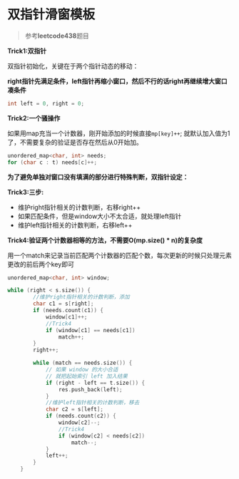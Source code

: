 # 双指针滑窗模板

> 参考**leetcode438**题目

**Trick1:双指针**

双指针初始化，关键在于两个指针动态的移动：

**right指针先满足条件，left指针再缩小窗口，然后不行的话right再继续增大窗口凑条件**

```cpp
int left = 0, right = 0;
```

**Trick2:一个骚操作**

如果用map充当一个计数器，刚开始添加的时候直接`mp[key]++`; 就默认加入值为1了，不需要复杂的验证是否存在然后从0开始加。

```cpp
unordered_map<char, int> needs;
for (char c : t) needs[c]++;
```

**为了避免单独对窗口没有填满的部分进行特殊判断，双指针设定：**

**Trick3:三步:**

* 维护right指针相关的计数判断，右移right++
* 如果匹配条件，但是window大小不太合适，就处理left指针
* 维护left指针相关的计数判断，右移left++

**Trick4:验证两个计数器相等的方法，不需要O\(mp.size\(\) \* n\)的复杂度**

用一个match来记录当前匹配两个计数器的匹配个数，每次更新的时候只处理元素更改的前后两个key即可

```cpp
unordered_map<char, int> window;

while (right < s.size()) {
        //维护right指针相关的计数判断，添加
        char c1 = s[right];
        if (needs.count(c1)) {
            window[c1]++;
            //Trick4
            if (window[c1] == needs[c1])
                match++;
        }
        right++;

        while (match == needs.size()) {
            // 如果 window 的大小合适
            // 就把起始索引 left 加入结果
            if (right - left == t.size()) {
                res.push_back(left);
            }
            //维护left指针相关的计数判断，移去
            char c2 = s[left];
            if (needs.count(c2)) {
                window[c2]--;
                //Trick4
                if (window[c2] < needs[c2])
                    match--;
            }
            left++;
        }
    }
```

